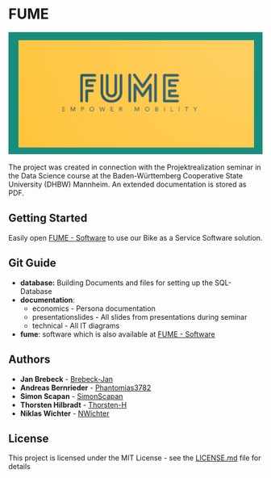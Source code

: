 # FUME

![FUME-Logo](FUME_Logo.png)

The project was created in connection with the Projektrealization seminar in the Data Science course at the Baden-Württemberg Cooperative State University (DHBW) Mannheim. An extended documentation is stored as PDF.

## Getting Started

Easily open [FUME - Software](http://thorsten-h.github.io/FUME) to use our Bike as a Service Software solution.

## Git Guide

* **database:** Building Documents and files for setting up the SQL-Database
* **documentation**:
  * economics - Persona documentation
  * presentationslides - All slides from presentations during seminar
  * technical - All IT diagrams
* **fume**: software which is also available at [FUME - Software](http://thorsten-h.github.io/FUME)

## Authors

* **Jan Brebeck** - [Brebeck-Jan](https://github.com/Brebeck-Jan)
* **Andreas Bernrieder** - [Phantomias3782](https://github.com/Phantomias3782)
* **Simon Scapan** - [SimonScapan](https://github.com/SimonScapan)
* **Thorsten Hilbradt** - [Thorsten-H](https://github.com/Thorsten-H)
* **Niklas Wichter** - [NWichter](https://github.com/NWichter)

## License

This project is licensed under the MIT License - see the [LICENSE.md](LICENSE) file for details
